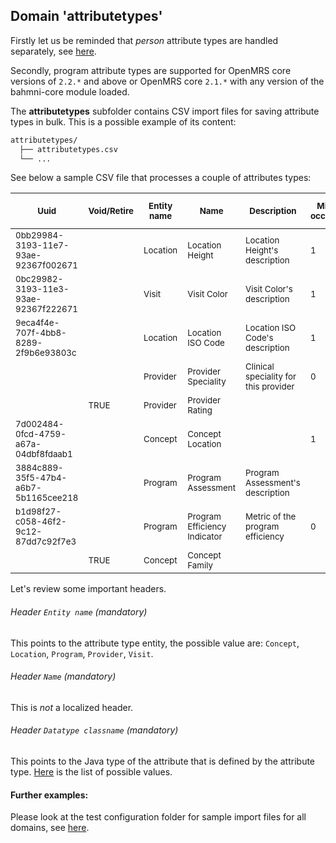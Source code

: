 ## Domain 'attributetypes'
Firstly let us be reminded that *person* attribute types are handled separately, see [here](atttypes.md).

Secondly, program attribute types are supported for OpenMRS core versions of `2.2.*` and above or OpenMRS core `2.1.*` with any version of the bahmni-core module loaded. 

The **attributetypes** subfolder contains CSV import files for saving attribute types in bulk. This is a possible example of its content:
```bash
attributetypes/
  ├── attributetypes.csv
  └── ...
```
See below a sample CSV file that processes a couple of attributes types:

| <sub>Uuid                                </sub> | <sub>Void/Retire</sub> | <sub>Entity name</sub> | <sub>Name                        </sub> | <sub>Description                          </sub> | <sub>Min occurs</sub> | <sub>Max occurs</sub> | <sub>Datatype classname                                  </sub> | <sub>Datatype config</sub> | <sub>Preferred handler classname</sub> | <sub>Handler config</sub> | 
|--------------------------------------|-------------|-------------|------------------------------|---------------------------------------|------------|------------|------------------------------------------------------|-----------------|-----------------------------|----------------| 
| <sub>0bb29984-3193-11e7-93ae-92367f002671</sub> | <sub>           </sub> | <sub>Location   </sub> | <sub>Location Height             </sub> | <sub>Location Height's description        </sub> | <sub>1         </sub> | <sub>1         </sub> | <sub>org.openmrs.customdatatype.datatype.FloatDatatype   </sub> | <sub>               </sub> | <sub>                           </sub> | <sub>              </sub> | <sub>
| <sub>0bc29982-3193-11e3-93ae-92367f222671</sub> | <sub>           </sub> | <sub>Visit      </sub> | <sub>Visit Color                 </sub> | <sub>Visit Color's description            </sub> | <sub>1         </sub> | <sub>1         </sub> | <sub>org.openmrs.customdatatype.datatype.FreeTextDatatype</sub> | <sub>               </sub> | <sub>                           </sub> | <sub>              </sub> | <sub>
| <sub>9eca4f4e-707f-4bb8-8289-2f9b6e93803c</sub> | <sub>           </sub> | <sub>Location   </sub> | <sub>Location ISO Code           </sub> | <sub>Location ISO Code's description      </sub> | <sub>1         </sub> | <sub>10        </sub> | <sub>org.openmrs.customdatatype.datatype.FreeTextDatatype</sub> | <sub>               </sub> | <sub>                           </sub> | <sub>              </sub> | <sub>
| <sub>                                    </sub> | <sub>           </sub> | <sub>Provider   </sub> | <sub>Provider Speciality         </sub> | <sub>Clinical speciality for this provider</sub> | <sub>0         </sub> | <sub>7         </sub> | <sub>org.openmrs.customdatatype.datatype.FreeTextDatatype</sub> | <sub>               </sub> | <sub>                           </sub> | <sub>              </sub> | <sub>
| <sub>                                    </sub> | <sub>TRUE       </sub> | <sub>Provider   </sub> | <sub>Provider Rating             </sub> | <sub>                                     </sub> | <sub>          </sub> | <sub>          </sub> | <sub>                                                    </sub> | <sub>               </sub> | <sub>                           </sub> | <sub>              </sub> | <sub>
| <sub>7d002484-0fcd-4759-a67a-04dbf8fdaab1</sub> | <sub>           </sub> | <sub>Concept    </sub> | <sub>Concept Location            </sub> | <sub>                                     </sub> | <sub>1         </sub> | <sub>1         </sub> | <sub>org.openmrs.customdatatype.datatype.LocationDatatype</sub> | <sub>               </sub> | <sub>                           </sub> | <sub>              </sub> | <sub>
| <sub>3884c889-35f5-47b4-a6b7-5b1165cee218</sub> | <sub>           </sub> | <sub>Program    </sub> | <sub>Program Assessment          </sub> | <sub>Program Assessment's description     </sub> | <sub>          </sub> | <sub>          </sub> | <sub>org.openmrs.customdatatype.datatype.FreeTextDatatype</sub> | <sub>               </sub> | <sub>                           </sub> | <sub>              </sub> | <sub>
| <sub>b1d98f27-c058-46f2-9c12-87dd7c92f7e3</sub> | <sub>           </sub> | <sub>Program    </sub> | <sub>Program Efficiency Indicator</sub> | <sub>Metric of the program efficiency     </sub> | <sub>0         </sub> | <sub>1         </sub> | <sub>org.openmrs.customdatatype.datatype.FloatDatatype   </sub> | <sub>               </sub> | <sub>                           </sub> | <sub>              </sub> | <sub>
| <sub>                                    </sub> | <sub>TRUE       </sub> | <sub>Concept    </sub> | <sub>Concept Family              </sub> | <sub>                                     </sub> | <sub>          </sub> | <sub>          </sub> | <sub>                                                    </sub> |               </sub> | <sub>                           </sub> | <sub>              </sub> |

Let's review some important headers.

###### Header `Entity name` *(mandatory)*
This points to the attribute type entity, the possible value are: `Concept`, `Location`, `Program`, `Provider`, `Visit`.

###### Header `Name` *(mandatory)*
This is _not_ a localized header.

###### Header `Datatype classname` *(mandatory)*
This points to the Java type of the attribute that is defined by the attribute type. [Here](https://github.com/openmrs/openmrs-core/tree/2.1.1/api/src/main/java/org/openmrs/customdatatype/datatype) is the list of possible values.

#### Further examples:
Please look at the test configuration folder for sample import files for all domains, see [here](../api/src/test/resources/testAppDataDir/configuration).